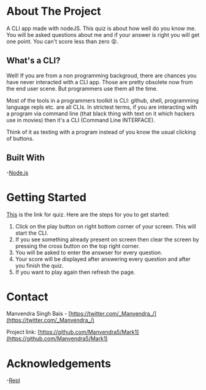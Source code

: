 # About The Project

A CLI app made with nodeJS. This quiz is about how well do you know me. You will be asked questions about me and if your answer is right you will get one point. You can't score less than zero 😝.

## What's a CLI?

Well! If you are from a non programming backgroud, there are chances you have never interacted with a CLI app. Those are pretty obsolete now from the end user scene. But programmers use them all the time.

Most of the tools in a programmers toolkit is CLI: github, shell, programming language repls etc. are all CLIs. In strictest terms, if you are interacting with a program via command line (that black thing with text on it which hackers use in movies) then it's a CLI (Command Line INTERFACE).

Think of it as texting with a program instead of you know the usual clicking of buttons.

## Built With

-[Node.js](https://nodejs.org)

# Getting Started

[This](https://replit.com/@manvendra9/Mark1?embed=1&output=1) is the link for quiz. Here are the steps for you to get started:

1. Click on the play button on right bottom corner of your screen. This will start the CLI.
2. If you see something already present on screen then clear the screen by pressing the cross button on the top right corner.
3. You will be asked to enter the answser for every question.
4. Your score will be displayed after answering every question and after you finish the quiz.
5. If you want to play again then refresh the page.

# Contact

Manvendra Singh Bais - [https://twitter.com/_Manvendra_/](https://twitter.com/_Manvendra_/)

Project link: [https://github.com/Manvendra5/Mark1](https://github.com/Manvendra5/Mark1)

# Acknowledgements

-[Repl](https://replit.com/~)
